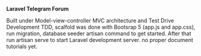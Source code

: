 **Laravel Telegram Forum**

Built under Model-view-controller MVC architecture and Test Drive Development TDD, scalfold was done with Bootsrap 5 (app.js and app.css), run migration, database seeder artisan command to get started. After that run artisan serve to start Laravel development server. no proper document tutorials yet.
